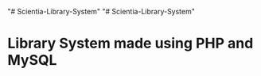 "# Scientia-Library-System" 
"# Scientia-Library-System" 
# Library System made using PHP and MySQL 
